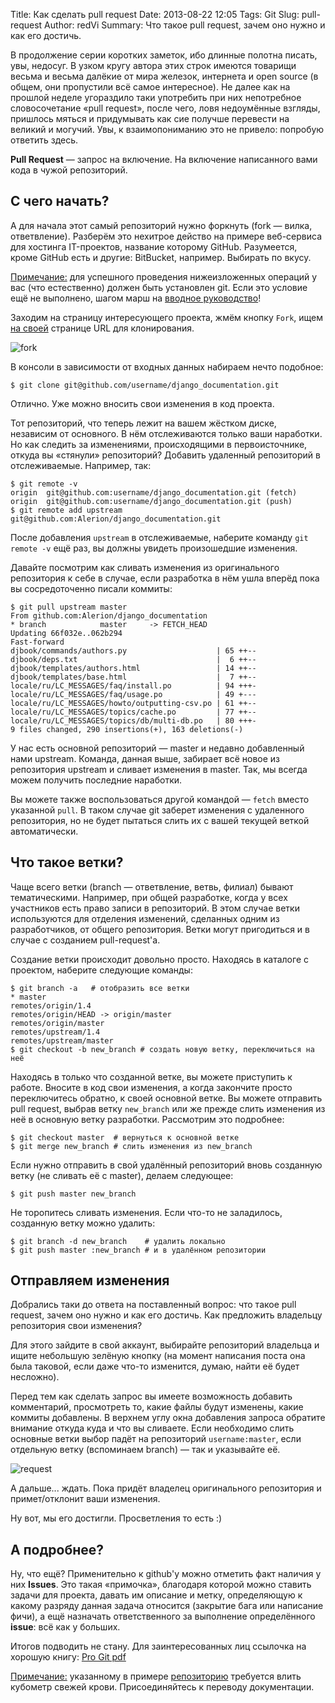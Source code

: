 Title: Как сделать pull request
Date: 2013-08-22 12:05
Tags: Git
Slug: pull-request
Author: redVi
Summary: Что такое pull request, зачем оно нужно и как его достичь.

В продолжение серии коротких заметок, ибо длинные полотна писать, увы, недосуг. В узком кругу автора этих строк имеются товарищи весьма и весьма далёкие от мира железок, интернета и open source (в общем, они пропустили всё самое интересное). Не далее как на прошлой неделе угораздило таки употребить при них непотребное словосочетание &laquo;pull request&raquo;, после чего, ловя недоумённые взгляды, пришлось мяться и придумывать как сие получше перевести на великий и могучий. Увы, к взаимопониманию это не привело: попробую ответить здесь.

<b>Pull Request</b> &mdash; запрос на включение. На включение написанного вами кода в чужой репозиторий.

## С чего начать?

А для начала этот самый репозиторий нужно форкнуть (fork &mdash; вилка, ответвление). Разберём это нехитрое действо на примере веб-сервиса для хостинга IT-проектов, название которому GitHub. Разумеется, кроме GitHub есть и другие: BitBucket, например. Выбирать по вкусу.

<u>Примечание:</u> для успешного проведения нижеизложенных операций у вас (что естественно) должен быть установлен git. Если это условие ещё не выполнено, шагом марш на [вводное руководство](http://www.unix-lab.org/posts/github/)!

Заходим на страницу интересующего проекта, жмём кнопку `Fork`, ищем <u>на своей</u> странице URL для клонирования.

![fork](http://www.unix-lab.org/source/fork.jpg "fork on github")

В консоли в зависимости от входных данных набираем нечто подобное:

```console
$ git clone git@github.com/username/django_documentation.git
```

Отлично. Уже можно вносить свои изменения в код проекта.

Тот репозиторий, что теперь лежит на вашем жёстком диске, независим от основного. В нём отслеживаются только ваши наработки. Но как следить за изменениями, происходящими в первоисточнике, откуда вы &laquo;стянули&raquo; репозиторий? Добавить удаленный репозиторий в отслеживаемые. Например, так:

```console
$ git remote -v
origin  git@github.com:username/django_documentation.git (fetch)
origin  git@github.com:username/django_documentation.git (push)
$ git remote add upstream git@github.com:Alerion/django_documentation.git
```

После добавления `upstream` в отслеживаемые, наберите команду `git remote -v` ещё раз, вы должны увидеть произошедшие изменения.

Давайте посмотрим как сливать изменения из оригинального репозитория к себе в случае, если разработка в нём ушла вперёд пока вы сосредоточенно писали коммиты:

```console
$ git pull upstream master
From github.com:Alerion/django_documentation
* branch            master     -> FETCH_HEAD
Updating 66f032e..062b294
Fast-forward
djbook/commands/authors.py                    | 65 ++--
djbook/deps.txt                               |  6 ++--
djbook/templates/authors.html                 | 14 ++--
djbook/templates/base.html                    |  7 ++--
locale/ru/LC_MESSAGES/faq/install.po          | 94 +++-
locale/ru/LC_MESSAGES/faq/usage.po            | 49 +---
locale/ru/LC_MESSAGES/howto/outputting-csv.po | 61 ++--
locale/ru/LC_MESSAGES/topics/cache.po         | 77 ++--
locale/ru/LC_MESSAGES/topics/db/multi-db.po   | 80 +++-
9 files changed, 290 insertions(+), 163 deletions(-)
```

У нас есть основной репозиторий &mdash; master и недавно добавленный нами upstream. Команда, данная выше, забирает всё новое из репозитория upstream и сливает изменения в master. Так, мы всегда можем получить последние наработки.

Вы можете также воспользоваться другой командой &mdash; `fetch` вместо указанной `pull`. В таком случае git заберет изменения с удаленного репозитория, но не будет пытаться слить их с вашей текущей веткой автоматически.

## Что такое ветки?

Чаще всего ветки (branch &mdash; ответвление, ветвь, филиал) бывают тематическими. Например, при общей разработке, когда у всех участников есть право записи в репозиторий. В этом случае ветки используются для отделения изменений, сделанных одним из разработчиков, от общего репозитория. Ветки могут пригодиться и в случае с созданием pull-request'а.

Создание ветки происходит довольно просто. Находясь в каталоге с проектом, наберите следующие команды:

```console
$ git branch -a   # отобразить все ветки
* master
remotes/origin/1.4
remotes/origin/HEAD -> origin/master
remotes/origin/master
remotes/upstream/1.4
remotes/upstream/master
$ git checkout -b new_branch # создать новую ветку, переключиться на неё
```

Находясь в только что созданной ветке, вы можете приступить к работе. Вносите в код свои изменения, а когда закончите просто переключитесь обратно, к своей основной ветке. Вы можете отправить pull request, выбрав ветку `new_branch` или же прежде слить изменения из неё в основную ветку разработки. Рассмотрим это подробнее:

```console
$ git checkout master  # вернуться к основной ветке
$ git merge new_branch # слить изменения из new_branch
```

Если нужно отправить в свой удалённый репозиторий вновь созданную ветку (не сливать её с master), делаем следующее:

```console
$ git push master new_branch
```

Не торопитесь сливать изменения. Если что-то не заладилось, созданную ветку можно удалить:

```console
$ git branch -d new_branch    # удалить локально
$ git push master :new_branch # и в удалённом репозитории
```

## Отправляем изменения

Добрались таки до ответа на поставленный вопрос: что такое pull request, зачем оно нужно и как его достичь. Как предложить владельцу репозитория свои изменения?

Для этого зайдите в свой аккаунт, выбирайте репозиторий владельца и ищите небольшую зелёную кнопку (на момент написания поста она была таковой, если даже что-то изменится, думаю, найти её будет несложно).

Перед тем как сделать запрос вы имеете возможность добавить комментарий, просмотреть то, какие файлы будут изменены, какие коммиты добавлены. В верхнем углу окна добавления запроса обратите внимание откуда куда и что вы сливаете. Если необходимо слить основные ветки выбор падёт на репозиторий `username:master`, если отдельную ветку (вспоминаем branch) &mdash; так и указывайте её.

![request](http://www.unix-lab.org/source/change-and-comment.jpg)

А дальше... ждать. Пока придёт владелец оригинального репозитория и примет/отклонит ваши изменения.

Ну вот, мы его достигли. Просветления то есть :)

## А подробнее?

Ну, что ещё? Применительно к github'у можно отметить факт наличия у них <b>Issues</b>. Это такая &laquo;примочка&raquo;, благодаря которой можно ставить задачи для проекта, давать им описание и метку, определяющую к какому разряду данная задача относится (закрытие бага или написание фичи), а ещё назначать ответственного за выполнение определённого <b>issue</b>: всё как у больших.

Итогов подводить не стану. Для заинтересованных лиц ссылочка на хорошую книгу: [Pro Git pdf](http://cloud.github.com/downloads/GArik/progit/progit.ru.pdf)

<u>Примечание:</u> указанному в примере <a href="https://github.com/Alerion/django_documentation" rel="noindex, nofollow">репозиторию</a> требуется влить кубометр свежей крови. Присоединяйтесь к переводу документации.
